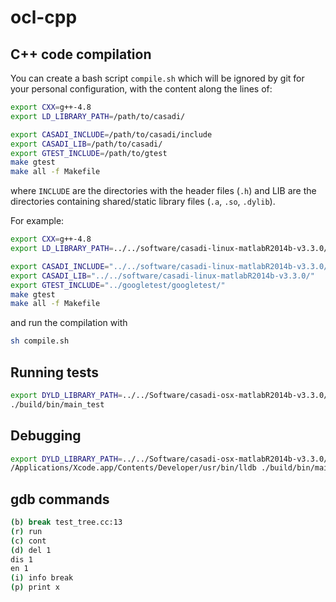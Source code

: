 # ocl-cpp

## C++ code compilation

You can create a bash script `compile.sh` which will be ignored by git for your personal configuration, with the content along the lines of:
```bash
export CXX=g++-4.8
export LD_LIBRARY_PATH=/path/to/casadi/

export CASADI_INCLUDE=/path/to/casadi/include
export CASADI_LIB=/path/to/casadi/
export GTEST_INCLUDE=/path/to/gtest
make gtest
make all -f Makefile
```
where `INCLUDE` are the directories with the header files (`.h`) and LIB are the directories containing shared/static library files (`.a`, `.so`, `.dylib`).

For example:
```bash
export CXX=g++-4.8
export LD_LIBRARY_PATH=../../software/casadi-linux-matlabR2014b-v3.3.0/

export CASADI_INCLUDE="../../software/casadi-linux-matlabR2014b-v3.3.0/include/"
export CASADI_LIB="../../software/casadi-linux-matlabR2014b-v3.3.0/"
export GTEST_INCLUDE="../googletest/googletest/"
make gtest
make all -f Makefile
```
and run the compilation with
```bash
sh compile.sh
```

## Running tests
```bash
export DYLD_LIBRARY_PATH=../../Software/casadi-osx-matlabR2014b-v3.3.0/
./build/bin/main_test
```

## Debugging
```bash
export DYLD_LIBRARY_PATH=../../Software/casadi-osx-matlabR2014b-v3.3.0/
/Applications/Xcode.app/Contents/Developer/usr/bin/lldb ./build/bin/main_test
```

## gdb commands

```bash
(b) break test_tree.cc:13
(r) run
(c) cont
(d) del 1
dis 1
en 1
(i) info break
(p) print x
```

